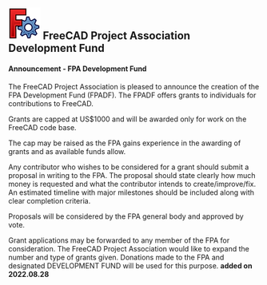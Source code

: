 ## <img src="images/freecad.svg" style="zoom:50%;" /> FreeCAD Project Association Development Fund


#### Announcement - FPA Development Fund

The FreeCAD Project Association is pleased to announce the creation of the FPA Development Fund (FPADF). The FPADF offers grants to individuals for contributions to FreeCAD.

Grants are capped at US$1000 and will be awarded only for work on the FreeCAD code base.

The cap may be raised as the FPA gains experience in the awarding of grants and as available funds allow.


Any contributor who wishes to be considered for a grant should submit a proposal in writing to the FPA. The proposal should state clearly how much money is requested and what the contributor intends to create/improve/fix. An estimated timeline with major milestones should be included along with clear completion criteria.

Proposals will be considered by the FPA general body and approved by vote.

Grant applications may be forwarded to any member of the FPA for consideration.
The FreeCAD Project Association would like to expand the number and type of grants given.  Donations made to the FPA and designated DEVELOPMENT FUND will be used for this purpose. 
**added on 2022.08.28**
